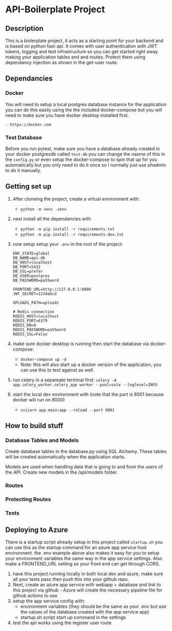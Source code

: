 # API-Boilerplate Project

## Description

This is a biolerplate project, it acts as a starting point for your backend and is based on python fast-api. It comes with user authentication with JWT tokens, logging and test infrastructure so you can get started right away making your application tables and and routes. Protect them using dependancy injection as shown in the get-user route.

## Dependancies

### Docker

You will need to setup a local postgres database instance for the application you can do this easily using the the included docker-compose but you will need to make sure you have docker desktop installed first.

    - https://docker.com

### Test Database

Before you run pytest, make sure you have a database already created in your docker postgresdb called `test-db` you can change the nasme of this in the `config.py` or even setup the docker-compose to spin that up for you automatically but you only need to do it once so I normally just use phadmin to do it manually.

## Getting set up

1. After cloneing the project, create a virtual environment with:
    - `python -m venv .venv`
2. next install all the dependancies with
    - `python -m pip install -r requirements.txt`
    - `python -m pip install -r requirements-dev.txt`
3. now setup setup your `.env` in the root of the project:
    ```
    ENV_STATE=global
    DB_NAME=api-db
    DB_HOST=localhost
    DB_PORT=5432 
    DB_SSL=prefer 
    DB_USER=postgres
    DB_PASSWORD=pa55word

    FRONTEND_URL=http://127.0.0.1:8080
    JWT_SECRET=1234abcd

    UPLOADS_PATH=uploads

    # Redis connection
    REDIS_HOST=localhost
    REDIS_PORT=6379
    REDIS_DB=0
    REDIS_PASSWORD=pa55word
    REDIS_SSL=False
    ```
3. make sure docker desktop is running then start the database via docker-compose:
    - `docker-compose up -d`
    - Note: this will also start up a docker version of the application, you can use this to test against as well. 
4. run celery in a separeate terminal first:
`celery -A app.celery_worker.celery_app worker --pool=solo --loglevel=INFO `

5. start the local dev environment with (note that the port is 8001 because docker will run on 8000)
    - `uvicorn app.main:app --reload --port 8001`


## How to build stuff

### Database Tables and Models

Create database tables in the database.py using SQL Alchemy. These tables will be created automatically when the application starts.

Models are used when handling data that is going to and from the users of the API. Create new models in the /api/models folder.

### Routes

### Protecting Routes

### Tests

## Deploying to Azure

There is a startup script already setup in this project called `startup.sh` you can use this as the startup command for an azure app service host environment. the .env example above also makes it easy for you to setup your environment variables the same way in the app service settings. Also make a FRONTEND_URL setting so your front end can get through CORS.

1. have this project running locally in both local dev and azure, make sure all  your tests pass then push this into your github repo.
2. Next, create an azure app service with webapp + database and link to this project via github - Azure will create the necessary pipeline file for github actions to use.
3. setup the app service config with:
    - environment variables (they should be the same as your .env but use the values of the database created with the app service app)
    - startup.sh script start up command in the settings
4. test the api works using the register user route